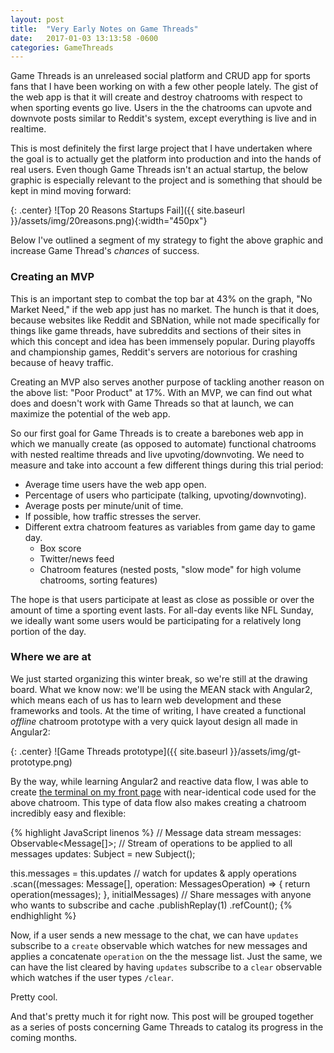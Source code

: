 ```yaml
---
layout: post
title:  "Very Early Notes on Game Threads"
date:   2017-01-03 13:13:58 -0600
categories: GameThreads
---
```


Game Threads is an unreleased social platform and CRUD app for sports fans that I have been working on with a few other people lately. The gist of the
web app is that it will create and destroy chatrooms with respect to when sporting events go live. Users in the the chatrooms can upvote
and downvote posts similar to Reddit's system, except everything is live and in realtime.

This is most definitely the first large project that I have undertaken where the goal is to actually get the platform into production and
into the hands of real users. Even though Game Threads isn't an actual startup, the below graphic is especially relevant to the project and
is something that should be kept in mind moving forward:

{: .center}
![Top 20 Reasons Startups Fail]({{ site.baseurl }}/assets/img/20reasons.png){:width="450px"}



Below I've outlined a segment of my strategy to fight the above graphic and increase Game Thread's *chances* of success.

### Creating an MVP 

This is an important step to combat the top bar at 43% on the graph, "No Market Need," if the web app just has no market. The hunch
is that it does, because websites like Reddit and SBNation, while not made specifically for things like game threads, have subreddits
and sections of their sites in which this concept and idea has been immensely popular. During playoffs and championship games, Reddit's
servers are notorious for crashing because of heavy traffic.

Creating an MVP also serves another purpose of tackling another reason on the above list: "Poor Product" at 17%. With an MVP, we can find out
what does and doesn't work with Game Threads so that at launch, we can maximize the potential of the web app.

So our first goal for Game Threads is to create a barebones web app in which we manually create (as opposed to automate) functional
chatrooms with nested realtime threads and live upvoting/downvoting. We need to measure and take into account a few different things
during this trial period:

* Average time users have the web app open.
* Percentage of users who participate (talking, upvoting/downvoting).
* Average posts per minute/unit of time.
* If possible, how traffic stresses the server.
* Different extra chatroom features as variables from game day to game day.
  * Box score
  * Twitter/news feed
  * Chatroom features (nested posts, "slow mode" for high volume chatrooms, sorting features)

The hope is that users participate at least as close as possible or over the amount of time a sporting event lasts. For all-day
events like NFL Sunday, we ideally want some users would be participating for a relatively long portion of the day.


### Where we are at

We just started organizing this winter break, so we're still at the drawing board. What we know now: we'll be using the MEAN stack
with Angular2, which means each of us has to learn web development and these frameworks and tools. At the time of writing, I have
created a functional *offline* chatroom prototype with a very quick layout design all made in Angular2:

{: .center}
![Game Threads prototype]({{ site.baseurl }}/assets/img/gt-prototype.png)

By the way, while learning Angular2 and reactive data flow, I was able to create [the terminal on my front page](http://www.jaftem.com)
with near-identical code used for the above chatroom. This type of data flow also makes creating a chatroom incredibly easy and flexible:

{% highlight JavaScript linenos %}
// Message data stream
messages: Observable<Message[]>;
// Stream of operations to be applied to all messages
updates: Subject<any> = new Subject<any>(); 


this.messages = this.updates
  // watch for updates & apply operations
  .scan((messages: Message[],
          operation: MessagesOperation) => {
            return operation(messages);
          },
        initialMessages)
  // Share messages with anyone who wants to subscribe and cache
  .publishReplay(1)
  .refCount();
{% endhighlight %}

Now, if a user sends a new message to the chat, we can have `updates` subscribe to a `create` observable which watches for new messages and
applies a concatenate `operation` on the the message list. Just the same, we can have the list cleared by having `updates` subscribe to
a `clear` observable which watches if the user types `/clear`.

Pretty cool. 

And that's pretty much it for right now. This post will be grouped together as a series of posts concerning Game Threads to catalog
its progress in the coming months.
